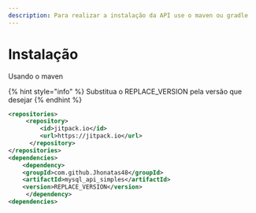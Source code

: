 ```yaml
---
description: Para realizar a instalação da API use o maven ou gradle
---
```


# Instalação

Usando o maven

{% hint style="info" %}
Substitua o REPLACE\_VERSION pela versão que desejar
{% endhint %}

```xml
<repositories>
     <repository>
         <id>jitpack.io</id>
         <url>https://jitpack.io</url>
      </repository>
</repositories>
<dependencies>
    <dependency>
	<groupId>com.github.Jhonatas48</groupId>
	<artifactId>mysql_api_simples</artifactId>
	<version>REPLACE_VERSION</version>
     </dependency>
<dependencies>
```
